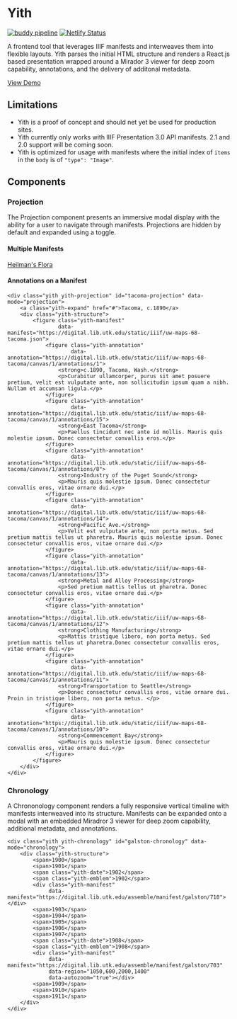 # Yith

[![buddy pipeline](https://app.buddy.works/utk-libraries/yith/pipelines/pipeline/326439/badge.svg?token=a08d633e5c643d3691ca9044dffdb440f63f3a962084d29bf363b91177438c2b "buddy pipeline")](https://app.buddy.works/utk-libraries/yith/pipelines/pipeline/326439) [![Netlify Status](https://api.netlify.com/api/v1/badges/15c8004a-e6f4-46c8-82a5-d0cd79f25e17/deploy-status)](https://app.netlify.com/sites/yith/deploys)

A frontend tool that leverages IIIF manifests and interweaves them into flexible layouts. Yith parses the initial HTML structure and renders a React.js based presentation wrapped around a Mirador 3 viewer for deep zoom capability, annotations, and the delivery of additonal metadata.

[View Demo](https://yith.netlify.app)

## Limitations

- Yith is a proof of concept and should net yet be used for production sites.
- Yith currently only works with IIIF Presentation 3.0 API manifests. 2.1 and 2.0 support will be coming soon.
- Yith is optimized for usage with manifests where the initial index of `items` in the `body` is of `"type": "Image"`.


## Components

### Projection
The Projection component presents an immersive modal display with the ability for a user to navigate through manifests. Projections are hidden by default and expanded using a toggle.
#### Multiple Manifests
<div class="yith yith-projection" id="flowers-projection" data-mode="projection">
    <a class="yith-expand" href="#">Heilman's Flora</a>
    <div class="yith-structure">
        <figure class="yith-manifest"
                data-manifest="https://digital.lib.utk.edu/assemble/manifest/heilman/1004"></figure>
        <figure class="yith-manifest"
                data-manifest="https://digital.lib.utk.edu/assemble/manifest/heilman/1010"></figure>
        <figure class="yith-manifest"
                data-manifest="https://digital.lib.utk.edu/assemble/manifest/heilman/1011"></figure>
    </div>
</div>

#### Annotations on a Manifest
```
<div class="yith yith-projection" id="tacoma-projection" data-mode="projection">
    <a class="yith-expand" href="#">Tacoma, c.1890</a>
    <div class="yith-structure">
        <figure class="yith-manifest"
                data-manifest="https://digital.lib.utk.edu/static/iiif/uw-maps-68-tacoma.json">
            <figure class="yith-annotation"
                    data-annotation="https://digital.lib.utk.edu/static/iiif/uw-maps-68-tacoma/canvas/1/annotations/1">
                <strong>c.1890, Tacoma, Wash.</strong>
                <p>Curabitur ullamcorper, purus sit amet posuere pretium, velit est vulputate ante, non sollicitudin ipsum quam a nibh. Nullam et accumsan ligula.</p>
            </figure>
            <figure class="yith-annotation"
                    data-annotation="https://digital.lib.utk.edu/static/iiif/uw-maps-68-tacoma/canvas/1/annotations/15">
                <strong>East Tacoma</strong>
                <p>Paellus tincidunt nec ante id mollis. Mauris quis molestie ipsum. Donec consectetur convallis eros.</p>
            </figure>
            <figure class="yith-annotation"
                    data-annotation="https://digital.lib.utk.edu/static/iiif/uw-maps-68-tacoma/canvas/1/annotations/8">
                <strong>Industry of the Puget Sound</strong>
                <p>Mauris quis molestie ipsum. Donec consectetur convallis eros, vitae ornare dui.</p>
            </figure>
            <figure class="yith-annotation"
                    data-annotation="https://digital.lib.utk.edu/static/iiif/uw-maps-68-tacoma/canvas/1/annotations/14">
                <strong>Pacific Ave.</strong>
                <p>Velit est vulputate ante, non porta metus. Sed pretium mattis tellus ut pharetra. Mauris quis molestie ipsum. Donec consectetur convallis eros, vitae ornare dui.</p>
            </figure>
            <figure class="yith-annotation"
                    data-annotation="https://digital.lib.utk.edu/static/iiif/uw-maps-68-tacoma/canvas/1/annotations/13">
                <strong>Metal and Alloy Processing</strong>
                <p>Sed pretium mattis tellus ut pharetra. Donec consectetur convallis eros, vitae ornare dui.</p>
            </figure>
            <figure class="yith-annotation"
                    data-annotation="https://digital.lib.utk.edu/static/iiif/uw-maps-68-tacoma/canvas/1/annotations/12">
                <strong>Clothing Manufacturing</strong>
                <p>Mattis tristique libero, non porta metus. Sed pretium mattis tellus ut pharetra.Donec consectetur convallis eros, vitae ornare dui.</p>
            </figure>
            <figure class="yith-annotation"
                    data-annotation="https://digital.lib.utk.edu/static/iiif/uw-maps-68-tacoma/canvas/1/annotations/11">
                <strong>Transportation to Seattle</strong>
                <p>Donec consectetur convallis eros, vitae ornare dui. Proin in tristique libero, non porta metus. </p>
            </figure>
            <figure class="yith-annotation"
                    data-annotation="https://digital.lib.utk.edu/static/iiif/uw-maps-68-tacoma/canvas/1/annotations/10">
                <strong>Commencement Bay</strong>
                <p>Mauris quis molestie ipsum. Donec consectetur convallis eros, vitae ornare dui.</p>
            </figure>
        </figure>
    </div>
</div>
```

### Chronology
A Chrononology component renders a fully responsive vertical timeline with manifests interweaved into its structure. Manifests can be expanded onto a modal with an embedded Miradror 3 viewer for deep zoom capability, additional metadata, and annotations. 
```
<div class="yith yith-chronology" id="galston-chronology" data-mode="chronology">
    <div class="yith-structure">
        <span>1900</span>
        <span>1901</span>
        <span class="yith-date">1902</span>
        <span class="yith-emblem">1902</span>
        <div class="yith-manifest"
             data-manifest="https://digital.lib.utk.edu/assemble/manifest/galston/710"></div>
        <span>1903</span>
        <span>1904</span>
        <span>1905</span>
        <span>1906</span>
        <span>1907</span>
        <span class="yith-date">1908</span>
        <span class="yith-emblem">1908</span>
        <div class="yith-manifest"
             data-manifest="https://digital.lib.utk.edu/assemble/manifest/galston/703"
             data-region="1050,600,2000,1400"
             data-autozoom="true"></div>
        <span>1909</span>
        <span>1910</span>
        <span>1911</span>
    </div>
</div>
```
